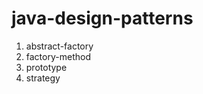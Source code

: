 # java-design-patterns


<ol>
  <li>abstract-factory</li>
  <li>factory-method</li>
  <li>prototype</li>
  <li>strategy</li>
</ol>
